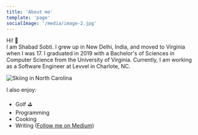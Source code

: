 ```yaml
---
title: 'About me'
template: 'page'
socialImage: '/media/image-2.jpg'
---
```


Hi! :rocket: <br>
I am Shabad Sobti. I grew up in New Delhi, India, and moved to Virginia when I was 17. I graduated in 2019 with a Bachelor's of Sciences in Computer Science from the University of Virginia. Currently, I am working as a Software Engineer at Levvel in Charlote, NC.

![Skiing in North Carolina](/media/shabad_about.jpg)

I also enjoy:

- Golf :golf:
- Programming
- Cooking
- Writing ([Follow me on Medium](https://medium.com/@shabad.sobti))
